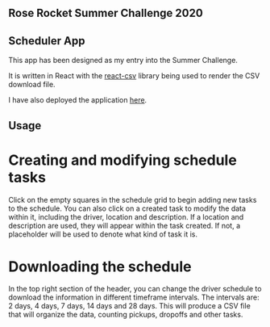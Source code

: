 ## Rose Rocket Summer Challenge 2020

## Scheduler App

This app has been designed as my entry into the Summer Challenge.

It is written in React with the [react-csv](https://www.npmjs.com/package/react-csv) library being used to render the CSV download file.

I have also deployed the application [here](https://rr-summer-2020-kc.herokuapp.com/).

## Usage

# Creating and modifying schedule tasks

Click on the empty squares in the schedule grid to begin adding new tasks to the schedule. You can also click on a created task to modify the data within it, including the driver, location and description. If a location and description are used, they will appear within the task created. If not, a placeholder will be used to denote what kind of task it is.

# Downloading the schedule

In the top right section of the header, you can change the driver schedule to download the information in different timeframe intervals. The intervals are: 2 days, 4 days, 7 days, 14 days and 28 days. This will produce a CSV file that will organize the data, counting pickups, dropoffs and other tasks.


